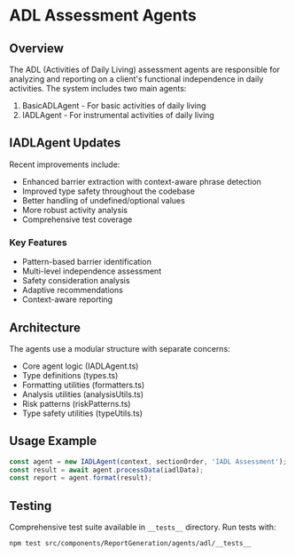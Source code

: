 # ADL Assessment Agents

## Overview
The ADL (Activities of Daily Living) assessment agents are responsible for analyzing and reporting on a client's functional independence in daily activities. The system includes two main agents:

1. BasicADLAgent - For basic activities of daily living
2. IADLAgent - For instrumental activities of daily living

## IADLAgent Updates
Recent improvements include:
- Enhanced barrier extraction with context-aware phrase detection
- Improved type safety throughout the codebase
- Better handling of undefined/optional values
- More robust activity analysis
- Comprehensive test coverage

### Key Features
- Pattern-based barrier identification
- Multi-level independence assessment
- Safety consideration analysis
- Adaptive recommendations
- Context-aware reporting

## Architecture
The agents use a modular structure with separate concerns:
- Core agent logic (IADLAgent.ts)
- Type definitions (types.ts)
- Formatting utilities (formatters.ts)
- Analysis utilities (analysisUtils.ts)
- Risk patterns (riskPatterns.ts)
- Type safety utilities (typeUtils.ts)

## Usage Example
```typescript
const agent = new IADLAgent(context, sectionOrder, 'IADL Assessment');
const result = await agent.processData(iadlData);
const report = agent.format(result);
```

## Testing
Comprehensive test suite available in `__tests__` directory.
Run tests with:
```bash
npm test src/components/ReportGeneration/agents/adl/__tests__
```